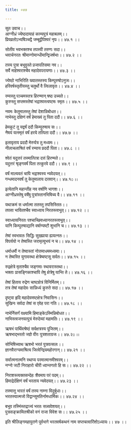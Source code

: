 ```yaml
---
title: ०४७

---
```

सुत उवाच।।  
आग्नीध्रं ज्येष्ठदायाहं काम्यपुत्रं महाबलम्।।  
प्रियव्रतोऽभ्यषिञ्चद्वै जम्बूद्वीपेश्वरं नृपः।। ४७.१ ।।  
  
सोतीव भवभक्तश्च तपस्वी तरुणः सदा।।  
भवार्चनरतः श्रीमान्गोमान्धीमान्द्विजर्षभाः।। ४७.२ ।।  
  
तस्य पुत्रा बभूवुस्ते प्रजापतिसमा नव।।  
सर्वे माहेश्वराश्चैव महादेवपरायणाः।। ४७.३ ।।  
  
ज्येष्ठो नाभिरिति ख्यातस्तस्य किम्पुरुषोऽनुजः।।  
हरिवर्षस्तृतीयस्तु चतुर्थो वै त्विलावृतः।। ४७.४ ।।  
  
रम्यस्तु पञ्चमस्तत्र हिरण्मान् षष्ठ उच्यते।।  
कुरुस्तु सप्तमस्तेषां भद्राश्वस्त्वष्टमः स्मृतः।। ४७.५ ।।  
  
नवमः केतुमालस्तु तेषां देशान्निबोधत।।  
नाभेस्तु दक्षिणं वर्षं हेमाख्यं तु पिता ददौ।। ४७.६ ।।  
  
हेमकूटं तु यद्वर्षं ददौ किम्पुरुषाय सः।।  
नैषयं यत्स्मृतं वर्षं हरये तत्पिता ददौ।। ४७.७ ।।  
  
इलावृताय प्रददौ मेरुर्यत्र तु मध्यमः।।  
नीलाचलाश्रितं वर्षं रम्याय प्रददौ पिता।। ४७.८ ।।  
  
श्वेतं यदुत्तरं तस्मात्पित्रा दत्तं हिरण्मते।।  
यदुत्तरं श्रृङ्गवर्षं पिता तत्कुरवे ददौ।। ४७.९ ।।  
  
वर्षं माल्यवतं चापि भद्राश्वस्य न्यवेदयत्।।  
गन्धमादनवर्षं तु केतुमालाय दत्तवान्।। ४७.१೦ ।।  
  
इत्येतानि महान्तीह नव वर्षाणि भागशः।।  
आग्नीध्रस्तेषु वर्षेषु पुत्रांस्तानभिषिच्य वै।। ४७.११ ।।  
  
यथाक्रमं स धर्मात्मा ततस्तु तपसिस्तितः।।  
तपसा भावितश्चैव स्वाध्याय निरतस्त्वभूत्।। ४७.१२ ।।  
  
स्वाध्यायनिरतः पश्चाच्छिवध्यानरतस्त्वभूत्।।  
यानि किम्पुरुषाद्यानि वर्षाण्यष्टौ शुभानि च।। ४७.१३ ।।  
  
तेषां स्वभावतः सिद्धिः सुखप्राया ह्ययत्नतः।।  
विपर्ययो न तेष्वस्ति जरामृत्युभयं न च।। ४७.१४ ।।  
  
धर्माधर्मौ न तेष्वास्तां नोत्तमाधममध्यमाः।।  
न तेष्वस्ति युगावस्था क्षेत्रेष्वष्टसु सर्वतः।। ४७.१५ ।।  
  
रुद्रक्षेत्रे मृताश्चैव जङ्गमाः स्थावरास्तथा।।  
भक्ताः प्रासङ्गिकाश्चापि तेषु क्षेत्रेषु यान्ति ते।। ४७.१६ ।।  
  
तेषां हिताय रुद्रेण चाष्टक्षेत्रं विनिर्मितम्।।  
तत्र तेषां महादेवः सान्निध्यं कुरुते सदा।। ४७.१७ ।।  
  
दृष्ट्वा हृदि महादेवमष्टक्षेत्र निवासिनः।।  
सुखिनः सर्वदा तेषां स एवेह परा गतिः।। ४७.१८ ।।  
  
नाभेर्निसर्गं वक्ष्यामि हिमाङ्केऽस्मिन्निबोधत।।  
नाभिस्त्वजनयत्पुत्रं मेरुदेव्यां महामतिः।। ४७.१९ ।।  
  
ऋषभं पार्थिवश्रेष्ठं सर्वक्षत्रस्य पूजितम्।।  
ऋषभाद्भरतो जज्ञे वीरः पुत्रशताग्रजः।। ४७.२೦ ।।  
  
सोभिषिच्याथ ऋषभो भरतं पुत्रवत्सलः।।  
ज्ञानवैराग्यमाश्रित्य जित्वेन्द्रियमहोरगान्।। ४७.२१ ।।  
  
सर्वात्मनात्मनि स्थाप्य परमात्मानमीश्वरम्।।  
नग्नो जटी निराहारो चीरी ध्वान्तगतो हि सः।। ४७.२२ ।।  
  
निराशस्त्यक्तसन्देहः शैवमाप परं पदम्।।  
हिमाद्रेर्दक्षिणं वर्षं भरताय न्यवेदयत्।। ४७.२३ ।।  
  
तस्मात्तु भारतं वर्षं तस्य नाम्ना विदुर्बुधाः।।  
भरतस्यात्मजो विद्वान्सुमतिर्नामधार्मिकः।। ४७.२४ ।।  
  
बभूव तस्मिंस्तद्राज्यं भरतः सन्न्यवेशयत्।।  
पुत्रसङ्क्रामितश्रीको वनं राजा विवेश सः।। ४७.२५ ।।  
  
इति श्रीलिङ्गमहापुराणे पूर्वभागे भरतवर्षकथनं नाम सप्तचत्वारिंशोऽध्यायः।। ४७ ।।